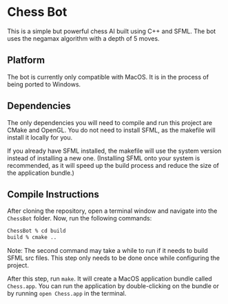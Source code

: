 # Chess Bot

This is a simple but powerful chess AI built using C++ and SFML. The bot uses the negamax algorithm with a depth of 5 moves.

## Platform

The bot is currently only compatible with MacOS. It is in the process of being ported to Windows.

## Dependencies

The only dependencies you will need to compile and run this project are CMake and OpenGL. You do not need to install SFML, as the makefile will install it locally for you.

If you already have SFML installed, the makefile will use the system version instead of installing a new one. (Installing SFML onto your system is recommended, as it will speed up the build process and reduce the size of the application bundle.)

## Compile Instructions

After cloning the repository, open a terminal window and navigate into the `ChessBot` folder. Now, run the following commands:

```zsh
ChessBot % cd build
build % cmake ..
```

Note: The second command may take a while to run if it needs to build SFML src files. This step only needs to be done once while configuring the project.

After this step, run `make`. It will create a MacOS application bundle called `Chess.app`. You can run the application by double-clicking on the bundle or by running `open Chess.app` in the terminal.
